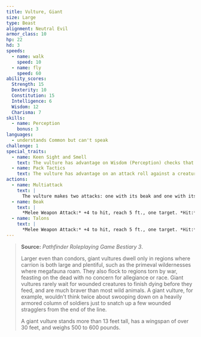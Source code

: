 ```yaml
---
title: Vulture, Giant
size: Large
type: Beast
alignment: Neutral Evil
armor_class: 10
hp: 22
hd: 3
speeds:
  - name: walk
    speed: 10
  - name: fly
    speed: 60
ability_scores:
  Strength: 15
  Dexterity: 10
  Constitution: 15
  Intelligence: 6
  Wisdom: 12
  Charisma: 7
skills:
  - name: Perception
    bonus: 3
languages:
  - understands Common but can't speak
challenge: 1
special_traits:
  - name: Keen Sight and Smell
    text: The vulture has advantage on Wisdom (Perception) checks that rely on sight or smell.
  - name: Pack Tactics
    text: The vulture has advantage on an attack roll against a creature if at least one of the vulture's allies is within 5 feet of the creature and the ally isn't incapacitated.
actions:
  - name: Multiattack
    text: |
      The vulture makes two attacks: one with its beak and one with its talons.
  - name: Beak
    text: |
      *Melee Weapon Attack:* +4 to hit, reach 5 ft., one target. *Hit:* 7 (2d4 + 2) piercing damage.
  - name: Talons
    text: |
      *Melee Weapon Attack:* +4 to hit, reach 5 ft., one target. *Hit:* 9 (2d6 + 2) slashing damage.
---
```


> **Source:** *Pathfinder Roleplaying Game Bestiary 3*.
>
> Larger even than condors, giant vultures dwell only in regions where carrion is both large and plentiful, such as the primeval wildernesses where megafauna roam. They also flock to regions torn by war, feasting on the dead with no concern for allegiance or race. Giant vultures rarely wait for wounded creatures to finish dying before they feed, and are much braver than most wild animals. A giant vulture, for example, wouldn't think twice about swooping down on a heavily armored column of soldiers just to snatch up a few wounded stragglers from the end of the line.
>
> A giant vulture stands more than 13 feet tall, has a wingspan of over 30 feet, and weighs 500 to 600 pounds.
